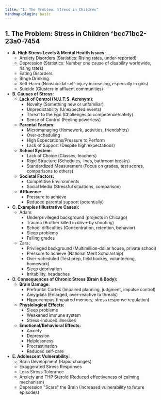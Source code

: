 ```yaml
---
title: "1. The Problem: Stress in Children"
mindmap-plugin: basic
---
```

## 1. The Problem: Stress in Children ^bcc71bc2-23a0-7454
- **A. High Stress Levels & Mental Health Issues:**
	- Anxiety Disorders (Statistics: Rising rates, under-reported)
	- Depression (Statistics: Number one cause of disability worldwide, rising rates)
	- Eating Disorders
	- Binge Drinking
	- Self-Harm (Nonsuicidal self-injury increasing, especially in girls)
	- Suicide (Clusters in affluent communities)
- **B. Causes of Stress:**
	- **Lack of Control (N.U.T.S. Acronym):**
		- Novelty (Something new or unfamiliar)
		- Unpredictability (Unexpected events)
		- Threat to the Ego (Challenges to competence/safety)
		- Sense of Control (Feeling powerless)
	- **Parental Factors:**
		- Micromanaging (Homework, activities, friendships)
		- Over-scheduling
		- High Expectations/Pressure to Perform
		- Lack of Support (Despite high expectations)
	- **School System:**
		- Lack of Choice (Classes, teachers)
		- Rigid Structure (Schedules, lines, bathroom breaks)
		- Standardized Measurement (Focus on grades, test scores, comparisons to others)
	- **Societal Factors:**
		- Competitive Environments
		- Social Media (Stressful situations, comparison)
	- **Affluence:**
		- Pressure to achieve
		- Reduced parental support (potentially)
- **C. Examples (Illustrative Cases):**
	- Adam:
		- Underprivileged background (projects in Chicago)
		- Trauma (Brother killed in drive-by shooting)
		- School difficulties (Concentration, retention, behavior)
		- Sleep problems
		- Falling grades
	- Zara:
		- Privileged background (Multimillion-dollar house, private school)
		- Pressure to achieve (National Merit Scholarship)
		- Over-scheduled (Test prep, field hockey, volunteering, homework)
		- Sleep deprivation
		- Irritability, headaches
- **D. Consequences of Chronic Stress (Brain & Body):**
	- **Brain Damage:**
		- Prefrontal Cortex (Impaired planning, judgment, impulse control)
		- Amygdala (Enlarged, over-reactive to threats)
		- Hippocampus (Impaired memory, stress response regulation)
	- **Physiological Effects:**
		- Sleep problems
		- Weakened immune system
		- Stress-induced illnesses
	- **Emotional/Behavioral Effects:**
		- Anxiety
		- Depression
		- Helplessness
		- Procrastination
		- Reduced self-care
- **E. Adolescent Vulnerability:**
	- Brain Development (Rapid changes)
	- Exaggerated Stress Responses
	- Less Stress Tolerance
	- Anxiety and THP Steroid (Reduced effectiveness of calming mechanism)
	- Depression "Scars" the Brain (Increased vulnerability to future episodes)
